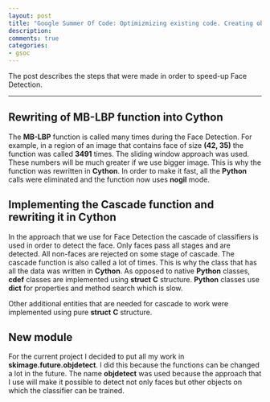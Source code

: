 ```yaml
---
layout: post
title: "Google Summer Of Code: Optimizmizing existing code. Creating object detection module."
description:
comments: true
categories:
- gsoc
---
```



The post describes the steps that were made in order to speed-up Face Detection.

___

## Rewriting of **MB-LBP** function into **Cython**

The **MB-LBP** function is called many times during the Face Detection.
For example, in a region of an image that contains face of size **(42, 35)** 
the function was called **3491** times. The sliding window approach was used.
These numbers will be much greater if we use bigger image. This is why the
function was rewritten in **Cython**. In order to make it fast, all the **Python**
calls were eliminated and the function now uses **nogil** mode.

## Implementing the **Cascade** function and rewriting it in **Cython**
 
In the approach that we use for Face Detection the cascade of classifiers is
used in order to detect the face. Only faces pass all stages and are detected.
All non-faces are rejected on some stage of cascade. The cascade function is also called
a lot of times. This is why the class that has all the data was written in **Cython**.
As opposed to native **Python** classes, **cdef** classes are implemented using **struct** **C** structure.
**Python** classes use **dict** for properties and method search which is slow.

Other additional entities that are needed for cascade to work were implemented using pure **struct**
**C** structure.

## New module

For the current project I decided to put all my work in **skimage.future.objdetect**. I did this
because the functions can be changed a lot in the future.
The name **objdetect** was used because the approach that I use will make it possible to detect
not only faces but other objects on which the classifier can be trained.